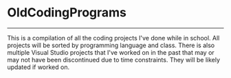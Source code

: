 # OldCodingPrograms
---
This is a compilation of all the coding projects I've done while in school. All projects will be sorted by programming language and class. There is also multiple Visual Studio projects that I've worked on in the past that may or may not have been discontinued due to time constraints. They will be likely updated if worked on.
